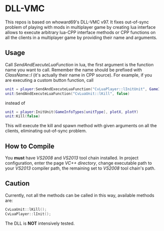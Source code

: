# DLL-VMC

This repos is based on whoward69's DLL-VMC v97. It fixes out-of-sync problem of playing with mods in multiplayer game by creating lua interface allows to execute arbitrary lua-CPP interface methods or CPP functions on all the clients in a multiplayer game by providing their name and arguments. 

## Usage
Call *SendAndExecuteLuaFunction* in lua, the first argument is the function name you want to call. Remember the name should be prefixed with *ClassName::l* (it's actually their name in CPP source).
For example, if you are executing a custom button function, call 

``` lua
unit = player:SendAndExecuteLuaFunction("CvLuaPlayer::lInitUnit", GameInfoTypes[unitType], plotX, plotY)
unit:SendAndExecuteLuaFunction("CvLuaUnit::lKill", false)
``` 
instead of 
``` lua
unit = player:InitUnit(GameInfoTypes[unitType], plotX, plotY)
unit:Kill(false) 
``` 
This will execute the kill and spawn method with given arguments on all the clients, eliminating out-of-sync problem.


## How to Compile
You **must** have *VS2008* and *VS2013* tool chain installed. In project configuration, enter the page *VC++ directory*, change executable path to your *VS2013* compiler path, the remaining set to *VS2008* tool chain's path.

## Caution
Currently, not all the methods can be called in this way, available methods are:
``` c++
CvLuaUnit::lKill();
CvLuaPlayer::lInit();
``` 
The DLL is **NOT** intensively tested.

 
